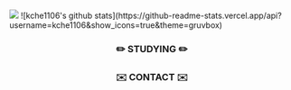 ###
<img src="https://capsule-render.vercel.app/api?type=shark&color=e0c2e0&height=150&section=header&text=Kim%20%20Chae%20%20Eun&fontSize=55&fontColor=322b0c" />
![kche1106's github stats](https://github-readme-stats.vercel.app/api?username=kche1106&show_icons=true&theme=gruvbox)

<h3 align = "center"> ✏️ STUDYING ✏️ </h3>

<h3 align = "center"> ✉️ CONTACT ✉️ </h3>

<p align = "center">
            <a href = "mailto:kche011106@gmail.com">
            <img src = "https://img.shields.io/badge/-Gmail-lightgrey />
</p>
           

<!--
**kche1106/kche1106** is a ✨ _special_ ✨ repository because its `README.md` (this file) appears on your GitHub profile.

Here are some ideas to get you started:

- 🔭 I’m currently working on ...
- 🌱 I’m currently learning ...
- 👯 I’m looking to collaborate on ...
- 🤔 I’m looking for help with ...
- 💬 Ask me about ...
- 📫 How to reach me: ...
- 😄 Pronouns: ...
- ⚡ Fun fact: ...
-->

